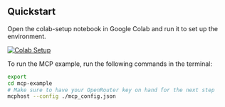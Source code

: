 

## Quickstart
Open the colab-setup notebook in Google Colab and run it to set up the environment.

[![Colab Setup](https://colab.research.google.com/assets/colab-badge.svg)](https://colab.research.google.com/github/mtc-20/random-colab/blob/main/colab-setup.ipynb)



To run the MCP example, run the following commands in the terminal:

```bash
export
cd mcp-example
# Make sure to have your OpenRouter key on hand for the next step
mcphost --config ./mcp_config.json
```